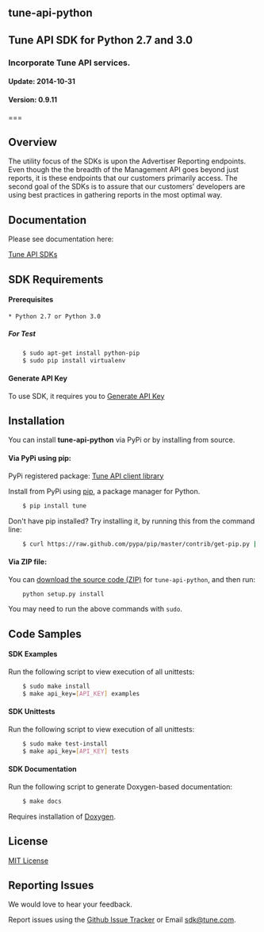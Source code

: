<h2>tune-api-python</h2>
<h2>Tune API SDK for Python 2.7 and 3.0</h2>
<h3>Incorporate Tune API services.</h3>
<h4>Update:  2014-10-31</h4>
<h4>Version: 0.9.11</h4>
===

## Overview

The utility focus of the SDKs is upon the Advertiser Reporting endpoints. Even though the the breadth of the Management API goes beyond just reports, it is these endpoints that our customers primarily access. The second goal of the SDKs is to assure that our customers’ developers are using best practices in gathering reports in the most optimal way.

## Documentation

Please see documentation here:

[Tune API SDKs](https://developers.mobileapptracking.com/tune-api-sdks/)

<a name="sdk_requirements"></a>
## SDK Requirements

<a name="sdk_prerequisites"></a>
#### Prerequisites

    * Python 2.7 or Python 3.0

##### For Test

```bash
    $ sudo apt-get install python-pip
    $ sudo pip install virtualenv
```

<a name="generate_api_key"></a>
#### Generate API Key

To use SDK, it requires you to [Generate API Key](http://developers.mobileapptracking.com/generate-api-key/)

<a name="sdk_installation"></a>
## Installation

You can install **tune-api-python** via PyPi or by installing from source.

<a name="sdk_installation_pip"></a>
#### Via PyPi using pip:

PyPi registered package: [Tune API client library](https://pypi.python.org/pypi/tune/0.9.7)

Install from PyPi using [pip](http://www.pip-installer.org/en/latest/), a
package manager for Python.

```bash
    $ pip install tune
```

Don't have pip installed? Try installing it, by running this from the command
line:

```bash
    $ curl https://raw.github.com/pypa/pip/master/contrib/get-pip.py | python
```

<a name="sdk_installation_zip"></a>
#### Via ZIP file:

You can [download the source code
(ZIP)](https://github.com/MobileAppTracking/tune-api-python/zipball/master "tune-api-python
source code") for `tune-api-python`, and then run:

```bash
    python setup.py install
```

You may need to run the above commands with `sudo`.

<a name="sdk_code_samples"></a>
## Code Samples

<a name="sdk_examples"></a>
#### SDK Examples

Run the following script to view execution of all unittests:
```bash
    $ sudo make install
    $ make api_key=[API_KEY] examples
```

<a name="sdk_unittests"></a>
#### SDK Unittests

Run the following script to view execution of all unittests:
```bash
    $ sudo make test-install
    $ make api_key=[API_KEY] tests
```

<a name="sdk_docs"></a>
#### SDK Documentation

Run the following script to generate Doxygen-based documentation:
```bash
    $ make docs
```

Requires installation of [Doxygen](http://www.stack.nl/~dimitri/doxygen/index.html).

<a name="license"></a>
## License

[MIT License](http://opensource.org/licenses/MIT)

<a name="sdk_reporting_issues"></a>
## Reporting Issues

We would love to hear your feedback.

Report issues using the [Github Issue Tracker](https://github.com/MobileAppTracking/tune-api-python/issues) or Email [sdk@tune.com](mailto:sdk@tune.com).
